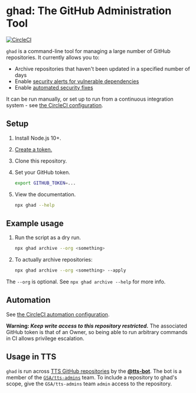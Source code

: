 # ghad: The GitHub Administration Tool

[![CircleCI](https://circleci.com/gh/18F/ghad.svg?style=svg)](https://circleci.com/gh/18F/ghad)

`ghad` is a command-line tool for managing a large number of GitHub repositories. It currently allows you to:

- Archive repositories that haven't been updated in a specified number of days
- Enable [security alerts for vulnerable dependencies](https://help.github.com/en/articles/about-security-alerts-for-vulnerable-dependencies)
- Enable [automated security fixes](https://help.github.com/en/articles/configuring-automated-security-fixes)

It can be run manually, or set up to run from a continuous integration system - see [the CircleCI configuration](.circleci/config.yml).

## Setup

1. Install Node.js 10+.
1. [Create a token.](https://github.com/settings/tokens/new?description=ghad&scopes=repo,read:org)
1. Clone this repository.
1. Set your GitHub token.

   ```sh
   export GITHUB_TOKEN=...
   ```

1. View the documentation.

   ```sh
   npx ghad --help
   ```

## Example usage

1. Run the script as a dry run.

   ```sh
   npx ghad archive --org <something>
   ```

1. To actually archive repositories:

   ```sh
   npx ghad archive --org <something> --apply
   ```

The `--org` is optional. See `npx ghad archive --help` for more info.

## Automation

See [the CircleCI automation configuration](.circleci/config.yml).

**Warning: _Keep write access to this repository restricted._** The associated GitHub token is that of an Owner, so being able to run arbitrary commands in CI allows privilege escalation.

## Usage in TTS

`ghad` is run across [TTS GitHub repositories](https://handbook.18f.gov/github/#organizations) by the [**@tts-bot**](https://github.com/tts-bot). The bot is a member of the [`GSA/tts-admins`](https://github.com/orgs/GSA/teams/tts-admins/members) team. To include a repository to ghad's scope, give the `GSA/tts-admins` team `admin` access to the repository. 

